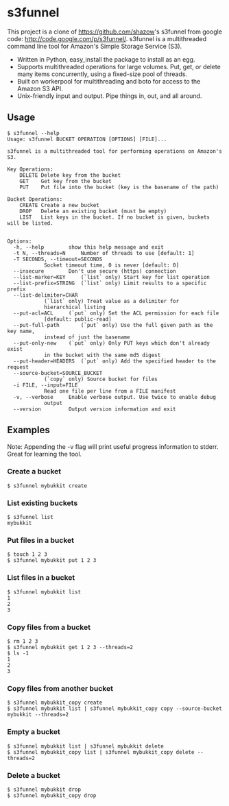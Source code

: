 # s3funnel

This project is a clone of <https://github.com/shazow>'s s3funnel from google code: <http://code.google.com/p/s3funnel/>. s3funnel is a multithreaded command line tool for Amazon's Simple Storage Service (S3).

- Written in Python, easy_install the package to install as an egg.
- Supports multithreaded operations for large volumes. Put, get, or delete many items concurrently, using a fixed-size pool of threads.
- Built on workerpool for multithreading and boto for access to the Amazon S3 API.
- Unix-friendly input and output. Pipe things in, out, and all around.

## Usage
    $ s3funnel --help
    Usage: s3funnel BUCKET OPERATION [OPTIONS] [FILE]...

    s3funnel is a multithreaded tool for performing operations on Amazon's S3.

    Key Operations:
        DELETE Delete key from the bucket
        GET    Get key from the bucket
        PUT    Put file into the bucket (key is the basename of the path)

    Bucket Operations:
        CREATE Create a new bucket
        DROP   Delete an existing bucket (must be empty)
        LIST   List keys in the bucket. If no bucket is given, buckets will be listed.


    Options:
      -h, --help        show this help message and exit
      -t N, --threads=N     Number of threads to use [default: 1]
      -T SECONDS, --timeout=SECONDS
                Socket timeout time, 0 is never [default: 0]
      --insecure        Don't use secure (https) connection
      --list-marker=KEY     (`list` only) Start key for list operation
      --list-prefix=STRING  (`list` only) Limit results to a specific prefix
      --list-delimiter=CHAR
                (`list` only) Treat value as a delimiter for
                hierarchical listing
      --put-acl=ACL     (`put` only) Set the ACL permission for each file
                [default: public-read]
      --put-full-path       (`put` only) Use the full given path as the key name,
                instead of just the basename
      --put-only-new    (`put` only) Only PUT keys which don't already exist
                in the bucket with the same md5 digest
      --put-header=HEADERS  (`put` only) Add the specified header to the request
      --source-bucket=SOURCE_BUCKET
                (`copy` only) Source bucket for files
      -i FILE, --input=FILE
                Read one file per line from a FILE manifest
      -v, --verbose     Enable verbose output. Use twice to enable debug
                output
      --version         Output version information and exit

## Examples
Note: Appending the -v flag will print useful progress information to stderr. Great for learning the tool.

### Create a bucket
    $ s3funnel mybukkit create
### List existing buckets
    $ s3funnel list
    mybukkit
### Put files in a bucket
    $ touch 1 2 3
    $ s3funnel mybukkit put 1 2 3
### List files in a bucket
    $ s3funnel mybukkit list
    1
    2
    3
### Copy files from a bucket
    $ rm 1 2 3
    $ s3funnel mybukkit get 1 2 3 --threads=2
    $ ls -1
    1
    2
    3
### Copy files from another bucket 
    $ s3funnel mybukkit_copy create
    $ s3funnel mybukkit list | s3funnel mybukkit_copy copy --source-bucket mybukkit --threads=2 
### Empty a bucket
    $ s3funnel mybukkit list | s3funnel mybukkit delete 
    $ s3funnel mybukkit_copy list | s3funnel mybukkit_copy delete --threads=2
### Delete a bucket 
    $ s3funnel mybukkit drop
    $ s3funnel mybukkit_copy drop
